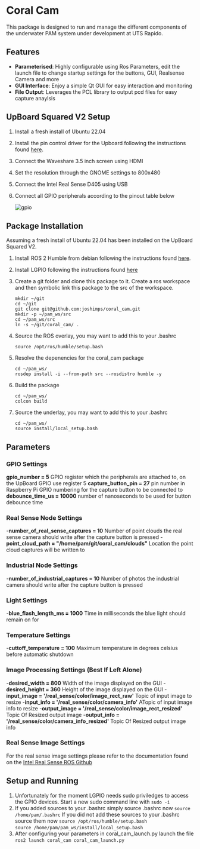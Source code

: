 # Coral Cam
This package is designed to run and manage the different components of the underwater PAM system under development at UTS Rapido. 

## Features

- **Parameterised**: Highly configurable using Ros Parameters, edit the launch file to change startup settings for the buttons, GUI, Realsense Camera and more
- **GUI Interface**: Enjoy a simple Qt GUI for easy interaction and monitoring
- **File Output**: Leverages the PCL library to output pcd files for easy capture anaylsis

## UpBoard Squared V2 Setup
1. Install a fresh install of Ubuntu 22.04
2. Install the pin control driver for the Upboard following the instructions found [here](https://github.com/up-division/pinctrl-upboard).
3. Connect the Waveshare 3.5 inch screen using HDMI
4. Set the resolution through the GNOME settings to 800x480
5. Connect the Intel Real Sense D405 using USB
6. Connect all GPIO peripherals according to the pinout table below

   ![gpio](https://github.com/up-board/up-community/raw/main/images/up2/up2pinout_04092021.jpg)

## Package Installation
Assuming a fresh install of Ubuntu 22.04 has been installed on the UpBoard Squared V2.

1. Install ROS 2 Humble from debian following the instructions found [here](https://docs.ros.org/en/humble/Installation/Ubuntu-Install-Debians.html#id2).

2. Install LGPIO following the instructions found [here](https://abyz.me.uk/lg/download.html)

3. Create a git folder and clone this package to it. Create a ros workspace and then symbolic link this package to the src of the workspace.

   `mkdir ~/git` \
   `cd ~/git` \
   `git clone git@github.com:joshimps/coral_cam.git` \
   `mkdir -p ~/pam_ws/src` \
   `cd ~/pam_ws/src` \
   `ln -s ~/git/coral_cam/ .`


4. Source the ROS overlay, you may want to add this to your .bashrc

    `source /opt/ros/humble/setup.bash`
   
5. Resolve the depenencies for the coral_cam package

   `cd ~/pam_ws/` \
   `rosdep install -i --from-path src --rosdistro humble -y`

6. Build the package

    `cd ~/pam_ws/` \
    `colcon build`

7. Source the underlay, you may want to add this to your .bashrc

    `cd ~/pam_ws/` \
    `source install/local_setup.bash`

## Parameters

### GPIO Settings
**gpio_number = 5** GPIO register which the peripherals are attached to, on the UpBoard GPIO use register 5
**capture_button_pin = 27** pin number in Raspberry Pi GPIO numbering for the capture button to be connected to
**debounce_time_us = 10000** number of nanoseconds to be used for button debounce time

### Real Sense Node Settings
-**number_of_real_sense_captures = 10** Number of point clouds the real sense camera should write after the capture button is pressed
-**point_cloud_path = "/home/pam/git/coral_cam/clouds"** Location the point cloud captures will be written to

### Industrial Node Settings
-**number_of_industrial_captures = 10** Number of photos the industrial camera should write after the capture button is pressed

### Light Settings
-**blue_flash_length_ms = 1000** Time in milliseconds the blue light should remain on for

### Temperature Settings
-**cuttoff_temperature = 100** Maximum temperature in degrees celsius before automatic shutdown

### Image Processing Settings (Best If Left Alone)
-**desired_width = 800** Width of the image displayed on the GUI 
-**desired_height = 360** Height of the image displayed on the GUI 
-**input_image = '/real_sense/color/image_rect_raw'** Topic of input image to resize
-**input_info = '/real_sense/color/camera_info'** ATopic of input image info to resize
-**output_image = '/real_sense/color/image_rect_resized'** Topic Of Resized output image
-**output_info = '/real_sense/color/camera_info_resized'** Topic Of Resized output image info

### Real Sense Image Settings
For the real sense image settings please refer to the documentation found on the [Intel Real Sense ROS Github](https://github.com/IntelRealSense/realsense-ros)
   
## Setup and Running

1. Unfortunately for the moment LGPIO needs sudo priviledges to access the GPIO devices. Start a new sudo command line with
   `sudo -i`
2. If you added sources to your .bashrc simply source .bashrc now
   `source /home/pam/.bashrc`
   If you did not add these sources to your .bashrc source them now
   `source /opt/ros/humble/setup.bash` \
   `source /home/pam/pam_ws/install/local_setup.bash`
3. After configuring your parameters in coral_cam_launch.py launch the file
   `ros2 launch coral_cam coral_cam_launch.py`




